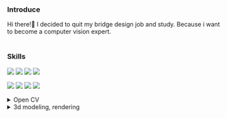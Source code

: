 ### Introduce

Hi there!👋 I decided to quit my bridge design job and study. Because i want to become a computer vision expert. 
<br></br>


### Skills

<img src='https://img.shields.io/badge/-Python-red'> <img src='https://img.shields.io/badge/-OpenCV-cyan'> <img src='https://img.shields.io/badge/-Pytorch-blue'> <img src='https://img.shields.io/badge/-TensorFlow-burgundy'>


<img src='https://img.shields.io/badge/-3ds Max-purple'> <img src='https://img.shields.io/badge/-Lumion-green'> <img src='https://img.shields.io/badge/-Illustrator-yellow'> <img src='https://img.shields.io/badge/-Photoshop-orange'>

<details>
<summary>Open CV</summary>
  
<br></br>

  
</details>

<details>
<summary>3d modeling, rendering</summary>
  
<br></br>
refernce image
<sub>https://www.archdaily.com/437896/elliptical-bridge-by-penda-shortlisted-in-uk-competition?ad_medium=gallery</sub>

<img src='https://images.adsttc.com/media/images/5259/a101/e8e4/4e67/bf00/08da/large_jpg/theO_daxb_precht_006.jpg?1381605618' height = 300>
<img src='https://images.adsttc.com/media/images/5259/a0e7/e8e4/4e67/bf00/08d9/large_jpg/theO_daxb_precht_003a.jpg?1381605596' height = 300>

<br></br>
modeling and render image
  
<img src='https://user-images.githubusercontent.com/102225200/200117287-f706b5b9-2e39-4ff8-9618-6e760b3f6fff.png' height = 300>
<img src='https://user-images.githubusercontent.com/102225200/200117316-1e69e4af-f12b-4083-ab0c-fd5d39e6477b.jpg' height = 300>

  
</details>





<!--
**Jungseunggi/Jungseunggi** is a ✨ _special_ ✨ repository because its `README.md` (this file) appears on your GitHub profile.

Here are some ideas to get you started:

- 🔭 I’m currently working on ...
- 🌱 I’m currently learning ...
- 👯 I’m looking to collaborate on ...
- 🤔 I’m looking for help with ...
- 💬 Ask me about ...
- 📫 How to reach me: ...
- 😄 Pronouns: ...
- ⚡ Fun fact: ...
-->
